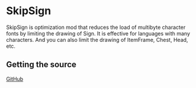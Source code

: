 # SkipSign

SkipSign is optimization mod that reduces the load of multibyte character fonts
by limiting the drawing of Sign. It is effective for languages ​​with many characters.
And you can also limit the drawing of ItemFrame, Chest, Head, etc.

## Getting the source

[GitHub](https://github.com/fubira/SkipSign.git)
